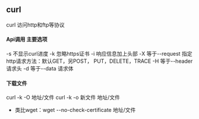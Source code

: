 ## curl
curl 访问http和ftp等协议

#### Api调用 主要选项
-s 不显示curl进度
-k 忽略https证书
-i 响应信息加上头部
-X 等于--request 指定http请求方法：默认GET，另POST， PUT，DELETE，TRACE
-H 等于--header 请求头
-d 等于--data 请求体

#### 下载文件
curl -k -O 地址/文件
curl -k -o 新文件 地址/文件
- 类比wget：wget --no-check-certificate 地址/文件




